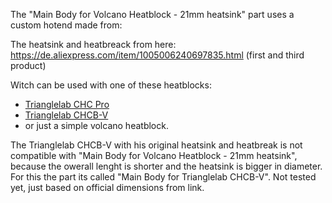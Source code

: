 The "Main Body for Volcano Heatblock - 21mm heatsink" part uses a custom hotend made from:

The heatsink and heatbreack from here: https://de.aliexpress.com/item/1005006240697835.html (first and third product)

Witch can be used with one of these heatblocks: 
- [Trianglelab CHC Pro](https://de.aliexpress.com/item/1005004224332574.html)
- [Trianglelab CHCB-V](https://de.aliexpress.com/item/1005009094131015.html)
- or just a simple volcano heatblock.


The Trianglelab CHCB-V with his original heatsink and heatbreak is not compatible with "Main Body for Volcano Heatblock - 21mm heatsink", because the owerall lenght is shorter and the heatsink is bigger in diameter. For this the part its called "Main Body for Trianglelab CHCB-V". Not tested yet, just based on official dimensions from link.

